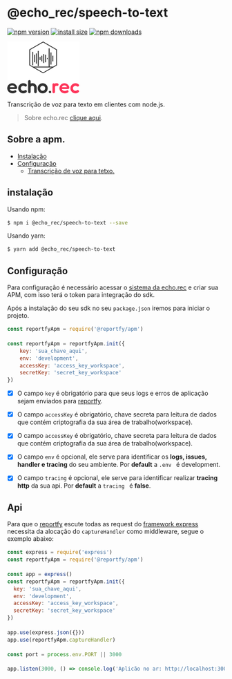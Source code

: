 # @echo_rec/speech-to-text
[![npm version](https://img.shields.io/npm/v/@echo_rec/speech-to-text.svg?style=flat-square)](https://www.npmjs.org/package/@echo_rec/speech-to-text)
[![install size](https://packagephobia.now.sh/badge?p=@echo_rec/speech-to-text)](https://packagephobia.now.sh/result?p=@echo_rec/speech-to-text)
[![npm downloads](https://img.shields.io/npm/dm/@echo_rec/speech-to-text.svg?style=flat-square)](http://npm-stat.com/charts.html?package=@echo_rec/speech-to-text)


![echo.rec](https://raw.githubusercontent.com/echo-rec/speech-to-text/main/images/logo-dark.png)

Transcrição de voz para texto em clientes com node.js.

> Sobre echo.rec [clique aqui](https://app.echo.rec.br).

## Sobre a apm.
- [Instalação](#instalação)
- [Configuração](#configuração)
    - [Transcrição de voz para tetxo.](#transcribe)


## instalação

Usando npm:

```bash
$ npm i @echo_rec/speech-to-text --save
```

Usando yarn:

```bash
$ yarn add @echo_rec/speech-to-text
```

## Configuração

Para configuração é necessário acessar o [sistema da echo.rec](https://app.echo.rec.br) e
criar sua APM, com isso terá o token para integração do sdk.

Após a instalação do seu sdk no seu ```package.json``` iremos para iniciar o projeto.

```js
const reportfyApm = require('@reportfy/apm')

const reportfyApm = reportfyApm.init({
    key: 'sua_chave_aqui', 
    env: 'development',
    accessKey: 'access_key_workspace', 
    secretKey: 'secret_key_workspace'
})

```

- [x] O campo ```key``` é obrigatório para que seus logs e erros de aplicação sejam enviados para [reportfy](https://reportfy.com.br).
-[x] O campo ```accessKey``` é obrigatório, chave secreta para leitura de dados que contém criptografia da sua área de trabalho(workspace).
-[x] O campo ```accessKey``` é obrigatório, chave secreta para leitura de dados que contém criptografia da sua área de trabalho(workspace).
- [x] O campo ```env``` é opcional, ele serve para identificar os **logs, issues, handler e tracing** do seu ambiente. Por **default** a ````.env ```` é development.
- [x] O campo ```tracing``` é opcional, ele serve para identificar realizar **tracing http** da sua api. Por **default** a ````tracing ```` é **false**.




## Api

Para que o [reportfy](https://reportfy.com.br) escute todas as request do [framework express](https://expressjs.com/) necessita da
alocação do ```captureHandler``` como middleware, segue o exemplo abaixo:

```js
const express = require('express')
const reportfyApm = require('@reportfy/apm')

const app = express()
const reportfyApm = reportfyApm.init({ 
  key: 'sua_chave_aqui', 
  env: 'development',
  accessKey: 'access_key_workspace',
  secretKey: 'secret_key_workspace'
})

app.use(express.json({}))
app.use(reportfyApm.captureHandler)

const port = process.env.PORT || 3000

app.listen(3000, () => console.log('Aplicão no ar: http://localhost:3000'))
```
